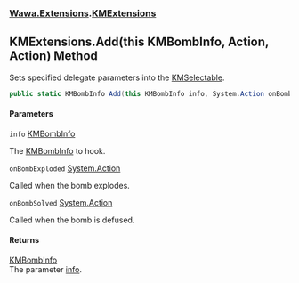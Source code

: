 ### [Wawa.Extensions](Wawa.Extensions.md 'Wawa.Extensions').[KMExtensions](KMExtensions.md 'Wawa.Extensions.KMExtensions')

## KMExtensions.Add(this KMBombInfo, Action, Action) Method

Sets specified delegate parameters into the [KMSelectable](https://docs.microsoft.com/en-us/dotnet/api/KMSelectable 'KMSelectable').

```csharp
public static KMBombInfo Add(this KMBombInfo info, System.Action onBombExploded=null, System.Action onBombSolved=null);
```
#### Parameters

<a name='Wawa.Extensions.KMExtensions.Add(thisKMBombInfo,System.Action,System.Action).info'></a>

`info` [KMBombInfo](https://docs.microsoft.com/en-us/dotnet/api/KMBombInfo 'KMBombInfo')

The [KMBombInfo](https://docs.microsoft.com/en-us/dotnet/api/KMBombInfo 'KMBombInfo') to hook.

<a name='Wawa.Extensions.KMExtensions.Add(thisKMBombInfo,System.Action,System.Action).onBombExploded'></a>

`onBombExploded` [System.Action](https://docs.microsoft.com/en-us/dotnet/api/System.Action 'System.Action')

Called when the bomb explodes.

<a name='Wawa.Extensions.KMExtensions.Add(thisKMBombInfo,System.Action,System.Action).onBombSolved'></a>

`onBombSolved` [System.Action](https://docs.microsoft.com/en-us/dotnet/api/System.Action 'System.Action')

Called when the bomb is defused.

#### Returns
[KMBombInfo](https://docs.microsoft.com/en-us/dotnet/api/KMBombInfo 'KMBombInfo')  
The parameter [info](KMExtensions.Add.kfAYP68pLz6zeJwrVz2fCw.md#Wawa.Extensions.KMExtensions.Add(thisKMBombInfo,System.Action,System.Action).info 'Wawa.Extensions.KMExtensions.Add(this KMBombInfo, System.Action, System.Action).info').